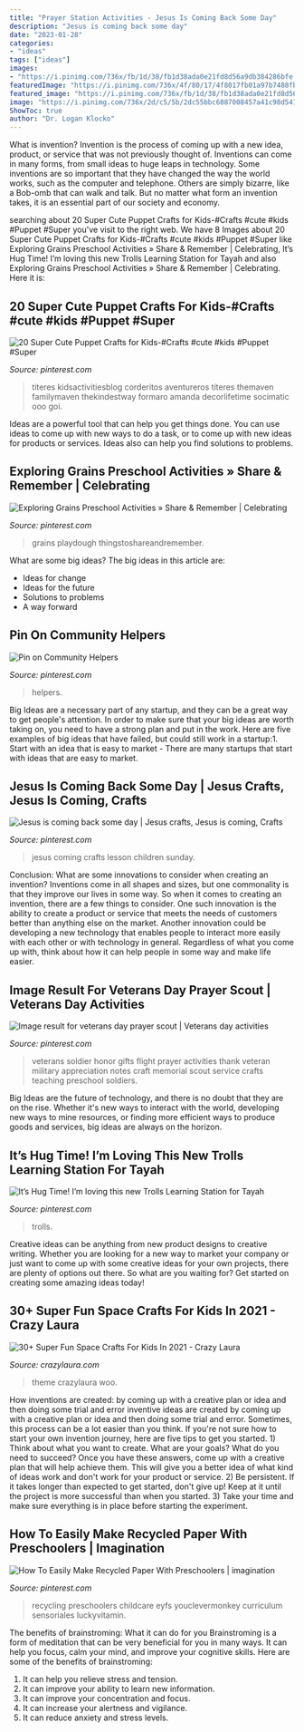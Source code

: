 ```yaml
---
title: "Prayer Station Activities - Jesus Is Coming Back Some Day"
description: "Jesus is coming back some day"
date: "2023-01-28"
categories:
- "ideas"
tags: ["ideas"]
images:
- "https://i.pinimg.com/736x/fb/1d/38/fb1d38ada0e21fd8d56a9db384286bfe.jpg"
featuredImage: "https://i.pinimg.com/736x/4f/80/17/4f8017fb01a97b7488fb8459990621ab.jpg"
featured_image: "https://i.pinimg.com/736x/fb/1d/38/fb1d38ada0e21fd8d56a9db384286bfe.jpg"
image: "https://i.pinimg.com/736x/2d/c5/5b/2dc55bbc6887008457a41c98d5414676.jpg"
ShowToc: true
author: "Dr. Logan Klocko"
---
```



What is invention?
Invention is the process of coming up with a new idea, product, or service that was not previously thought of. Inventions can come in many forms, from small ideas to huge leaps in technology. Some inventions are so important that they have changed the way the world works, such as the computer and telephone. Others are simply bizarre, like a Bob-omb that can walk and talk. But no matter what form an invention takes, it is an essential part of our society and economy.

	

		
searching about 20 Super Cute Puppet Crafts for Kids-#Crafts #cute #kids #Puppet #Super you've visit to the right web. We have 8 Images about 20 Super Cute Puppet Crafts for Kids-#Crafts #cute #kids #Puppet #Super like Exploring Grains Preschool Activities » Share &amp; Remember | Celebrating, It’s Hug Time! I’m loving this new Trolls Learning Station for Tayah and also Exploring Grains Preschool Activities » Share &amp; Remember | Celebrating. Here it is:
		
    
## 20 Super Cute Puppet Crafts For Kids-#Crafts #cute #kids #Puppet #Super

<img loading=lazy src="https://i.pinimg.com/736x/c8/86/ee/c886eee8f780523d2b5d2f3435e7aafc.jpg" onerror="this.onerror=null;this.src='https://tse3.mm.bing.net/th?id=OIP.l4Sa3NB1lUvZ4JMw9t_LqQHaLH&amp;pid=15.1';" alt="20 Super Cute Puppet Crafts for Kids-#Crafts #cute #kids #Puppet #Super">

_Source: pinterest.com_

>titeres kidsactivitiesblog corderitos aventureros títeres themaven familymaven thekindestway formaro amanda decorlifetime socimatic ooo goi. 

	

Ideas are a powerful tool that can help you get things done. You can use ideas to come up with new ways to do a task, or to come up with new ideas for products or services. Ideas also can help you find solutions to problems.

    
## Exploring Grains Preschool Activities » Share &amp; Remember | Celebrating

<img loading=lazy src="https://i.pinimg.com/736x/fb/1d/38/fb1d38ada0e21fd8d56a9db384286bfe.jpg" onerror="this.onerror=null;this.src='https://tse2.mm.bing.net/th?id=OIP.Fg1UG87hONli8cmp5DQlJQHaOX&amp;pid=15.1';" alt="Exploring Grains Preschool Activities » Share &amp; Remember | Celebrating">

_Source: pinterest.com_

>grains playdough thingstoshareandremember. 

	

What are some big ideas?
The big ideas in this article are: 
- Ideas for change 
- Ideas for the future 
- Solutions to problems
- A way forward

    
## Pin On Community Helpers

<img loading=lazy src="https://i.pinimg.com/736x/2d/c5/5b/2dc55bbc6887008457a41c98d5414676.jpg" onerror="this.onerror=null;this.src='https://tse2.mm.bing.net/th?id=OIP.8z3KQnD7txGkg97hE0nAJQHaJ3&amp;pid=15.1';" alt="Pin on Community Helpers">

_Source: pinterest.com_

>helpers. 

	

Big Ideas are a necessary part of any startup, and they can be a great way to get people's attention. In order to make sure that your big ideas are worth taking on, you need to have a strong plan and put in the work. Here are five examples of big ideas that have failed, but could still work in a startup:1. Start with an idea that is easy to market - There are many startups that start with ideas that are easy to market.

    
## Jesus Is Coming Back Some Day | Jesus Crafts, Jesus Is Coming, Crafts

<img loading=lazy src="https://i.pinimg.com/736x/ba/3a/7f/ba3a7fdaa29fa14672898d8191f84dd1--jesus-is-coming-caravans.jpg" onerror="this.onerror=null;this.src='https://tse1.mm.bing.net/th?id=OIP.EG7FI5o4WFUGZ1yUhiXLTgAAAA&amp;pid=15.1';" alt="Jesus is coming back some day | Jesus crafts, Jesus is coming, Crafts">

_Source: pinterest.com_

>jesus coming crafts lesson children sunday. 

	

Conclusion: What are some innovations to consider when creating an invention?
Inventions come in all shapes and sizes, but one commonality is that they improve our lives in some way. So when it comes to creating an invention, there are a few things to consider. One such innovation is the ability to create a product or service that meets the needs of customers better than anything else on the market. Another innovation could be developing a new technology that enables people to interact more easily with each other or with technology in general. Regardless of what you come up with, think about how it can help people in some way and make life easier.

    
## Image Result For Veterans Day Prayer Scout | Veterans Day Activities

<img loading=lazy src="https://i.pinimg.com/736x/4f/80/17/4f8017fb01a97b7488fb8459990621ab.jpg" onerror="this.onerror=null;this.src='https://tse2.mm.bing.net/th?id=OIP.pdooCrv21Z6WSo7D7_nbXQAAAA&amp;pid=15.1';" alt="Image result for veterans day prayer scout | Veterans day activities">

_Source: pinterest.com_

>veterans soldier honor gifts flight prayer activities thank veteran military appreciation notes craft memorial scout service crafts teaching preschool soldiers. 

	

Big Ideas are the future of technology, and there is no doubt that they are on the rise. Whether it's new ways to interact with the world, developing new ways to mine resources, or finding more efficient ways to produce goods and services, big ideas are always on the horizon. 

    
## It’s Hug Time! I’m Loving This New Trolls Learning Station For Tayah

<img loading=lazy src="https://i.pinimg.com/736x/89/e5/c1/89e5c1519e797fe76d2f56b697579a40.jpg" onerror="this.onerror=null;this.src='https://tse3.mm.bing.net/th?id=OIP.D9jHDamAg69UTyAGbBrPAQHaHa&amp;pid=15.1';" alt="It’s Hug Time! I’m loving this new Trolls Learning Station for Tayah">

_Source: pinterest.com_

>trolls. 

	

Creative ideas can be anything from new product designs to creative writing. Whether you are looking for a new way to market your company or just want to come up with some creative ideas for your own projects, there are plenty of options out there. So what are you waiting for? Get started on creating some amazing ideas today!

    
## 30+ Super Fun Space Crafts For Kids In 2021 - Crazy Laura

<img loading=lazy src="https://p7t2r7c4.stackpathcdn.com/wp-content/uploads/2020/04/ufo-paper-plate-kids-craft.jpg" onerror="this.onerror=null;this.src='https://tse4.mm.bing.net/th?id=OIP.1y3FnwlraKJdTMsmzBDcCQHaLH&amp;pid=15.1';" alt="30+ Super Fun Space Crafts For Kids In 2021 - Crazy Laura">

_Source: crazylaura.com_

>theme crazylaura woo. 

	

How inventions are created: by coming up with a creative plan or idea and then doing some trial and error
inventive ideas are created by coming up with a creative plan or idea and then doing some trial and error. Sometimes, this process can be a lot easier than you think. If you're not sure how to start your own invention journey, here are five tips to get you started. 1) Think about what you want to create. What are your goals? What do you need to succeed? Once you have these answers, come up with a creative plan that will help achieve them. This will give you a better idea of what kind of ideas work and don't work for your product or service. 2) Be persistent. If it takes longer than expected to get started, don't give up! Keep at it until the project is more successful than when you started. 3) Take your time and make sure everything is in place before starting the experiment.

    
## How To Easily Make Recycled Paper With Preschoolers | Imagination

<img loading=lazy src="https://i.pinimg.com/736x/93/62/0b/93620bb33309f8352a03d312aeb6afe6--paper-recycling-recycling-study.jpg?b=t" onerror="this.onerror=null;this.src='https://tse4.mm.bing.net/th?id=OIP.i2dmpy2v2ORjqkapnws6-gHaLp&amp;pid=15.1';" alt="How To Easily Make Recycled Paper With Preschoolers | imagination">

_Source: pinterest.com_

>recycling preschoolers childcare eyfs youclevermonkey curriculum sensoriales luckyvitamin. 

	

The benefits of brainstroming: What it can do for you
Brainstroming is a form of meditation that can be very beneficial for you in many ways. It can help you focus, calm your mind, and improve your cognitive skills. Here are some of the benefits of brainstroming: 
1. It can help you relieve stress and tension.
2. It can improve your ability to learn new information.
3. It can improve your concentration and focus. 
4. It can increase your alertness and vigilance. 
5. It can reduce anxiety and stress levels.

